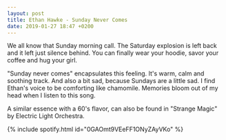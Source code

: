 ```yaml
---
layout: post
title: Ethan Hawke - Sunday Never Comes
date: 2019-01-27 18:47 +0200
---
```


We all know that Sunday morning call. The Saturday explosion is left back and it left just silence behind. You can finally wear your hoodie, savor your coffee and hug your girl.

"Sunday never comes" encapsulates this feeling. It's warm, calm and soothing track. And also a bit sad, because Sundays are a little sad. I find Ethan's voice to be comforting like chamomile. Memories bloom out of my head when I listen to this song.

A similar essence with a 60's flavor, can also be found in "Strange Magic" by Electric Light Orchestra.

{% include spotify.html id="0GAOmt9VEeFF1ONyZAyVKo" %}

